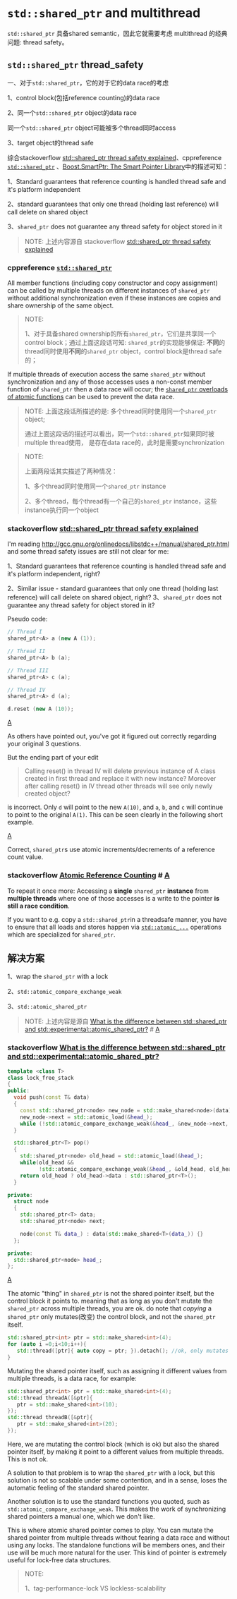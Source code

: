 # `std::shared_ptr` and multithread

`std::shared_ptr` 具备shared semantic，因此它就需要考虑 multithread 的经典问题: thread safety。

## `std::shared_ptr` thread_safety

一、对于`std::shared_ptr`，它的对于它的data race的考虑

1、control block(包括reference counting)的data race

2、同一个`std::shared_ptr` object的data race

同一个`std::shared_ptr` object可能被多个thread同时access

3、target object的thread safe

综合stackoverflow [std::shared_ptr thread safety explained](https://stackoverflow.com/questions/9127816/stdshared-ptr-thread-safety-explained)、cppreference [`std::shared_ptr`](https://en.cppreference.com/w/cpp/memory/shared_ptr) 、[Boost.SmartPtr: The Smart Pointer Library](https://www.boost.org/doc/libs/1_72_0/libs/smart_ptr/doc/html/smart_ptr.html)中的描述可知：

1、Standard guarantees that reference counting is handled thread safe and it's platform independent

2、standard guarantees that only one thread (holding last reference) will call delete on shared object

3、`shared_ptr` does not guarantee any thread safety for object stored in it

> NOTE: 上述内容源自 stackoverflow [std::shared_ptr thread safety explained](https://stackoverflow.com/questions/9127816/stdshared-ptr-thread-safety-explained) 

### cppreference [`std::shared_ptr`](https://en.cppreference.com/w/cpp/memory/shared_ptr) 



All member functions (including copy constructor and copy assignment) can be called by multiple threads on different instances of `shared_ptr` without additional synchronization even if these instances are copies and share ownership of the same object. 

> NOTE: 
>
> 1、对于具备shared ownership的所有`shared_ptr`，它们是共享同一个control block；通过上面这段话可知: `shared_ptr`的实现能够保证: **不同**的thread同时使用**不同**的`shared_ptr` object，control block是thread safe的；



If multiple threads of execution access the same `shared_ptr` without synchronization and any of those accesses uses a non-const member function of `shared_ptr` then a data race will occur; the [`shared_ptr` overloads of atomic functions](https://en.cppreference.com/w/cpp/memory/shared_ptr/atomic) can be used to prevent the data race.

> NOTE: 上面这段话所描述的是: 多个thread同时使用同一个`shared_ptr` object;
>
> 通过上面这段话的描述可以看出，同一个`std::shared_ptr`如果同时被multiple thread使用， 是存在data race的，此时是需要synchronization 



> NOTE: 
>
> 上面两段话其实描述了两种情况：
>
> 1、多个thread同时使用同一个`shared_ptr` instance
>
> 2、多个thread，每个thread有一个自己的`shared_ptr` instance，这些instance执行同一个object

### stackoverflow [std::shared_ptr thread safety explained](https://stackoverflow.com/questions/9127816/stdshared-ptr-thread-safety-explained)

I'm reading http://gcc.gnu.org/onlinedocs/libstdc++/manual/shared_ptr.html and some thread safety issues are still not clear for me:

1、Standard guarantees that reference counting is handled thread safe and it's platform independent, right?

2、Similar issue - standard guarantees that only one thread (holding last reference) will call delete on shared object, right?
3、`shared_ptr` does not guarantee any thread safety for object stored in it?

Pseudo code:

```cpp
// Thread I
shared_ptr<A> a (new A (1));

// Thread II
shared_ptr<A> b (a);

// Thread III
shared_ptr<A> c (a);

// Thread IV
shared_ptr<A> d (a);

d.reset (new A (10));
```

[A](https://stackoverflow.com/a/13639645)

As others have pointed out, you've got it figured out correctly regarding your original 3 questions.

But the ending part of your edit

> Calling reset() in thread IV will delete previous instance of A class created in first thread and replace it with new instance? Moreover after calling reset() in IV thread other threads will see only newly created object?

is incorrect. Only `d` will point to the new `A(10)`, and `a`, `b`, and `c` will continue to point to the original `A(1)`. This can be seen clearly in the following short example.

[A](https://stackoverflow.com/a/9133225)

Correct, `shared_ptr`s use atomic increments/decrements of a reference count value.

### stackoverflow [Atomic Reference Counting](https://stackoverflow.com/questions/31254767/atomic-reference-counting) # [A](https://stackoverflow.com/a/31255038)

To repeat it once more: Accessing a **single** `shared_ptr` **instance** from **multiple threads** where one of those accesses is a write to the pointer **is still a race condition**.

If you want to e.g. copy a `std::shared_ptr`in a threadsafe manner, you have to ensure that all loads and stores happen via [`std::atomic_...`](http://en.cppreference.com/w/cpp/memory/shared_ptr/atomic) operations which are specialized for `shared_ptr`.



## 解决方案

1、wrap the `shared_ptr` with a lock

2、`std::atomic_compare_exchange_weak`

3、`std::atomic_shared_ptr`

> NOTE: 上述内容是源自 [What is the difference between std::shared_ptr and std::experimental::atomic_shared_ptr?](https://stackoverflow.com/questions/40223599/what-is-the-difference-between-stdshared-ptr-and-stdexperimentalatomic-sha) # [A](https://stackoverflow.com/a/40227410)

### stackoverflow [What is the difference between std::shared_ptr and std::experimental::atomic_shared_ptr?](https://stackoverflow.com/questions/40223599/what-is-the-difference-between-stdshared-ptr-and-stdexperimentalatomic-sha)

```c++
template <class T>
class lock_free_stack
{
public:
  void push(const T& data)
  {
    const std::shared_ptr<node> new_node = std::make_shared<node>(data);
    new_node->next = std::atomic_load(&head_);
    while (!std::atomic_compare_exchange_weak(&head_, &new_node->next, new_node));
  }

  std::shared_ptr<T> pop()
  {
    std::shared_ptr<node> old_head = std::atomic_load(&head_);
    while(old_head &&
          !std::atomic_compare_exchange_weak(&head_, &old_head, old_head->next));
    return old_head ? old_head->data : std::shared_ptr<T>();
  }

private:
  struct node
  {
    std::shared_ptr<T> data;
    std::shared_ptr<node> next;

    node(const T& data_) : data(std::make_shared<T>(data_)) {}
  };

private:
  std::shared_ptr<node> head_;
};
```



[A](https://stackoverflow.com/a/40227410)

The atomic "thing" in `shared_ptr` is not the shared pointer itself, but the control block it points to. meaning that as long as you don't mutate the `shared_ptr` across multiple threads, you are ok. do note that *copying* a `shared_ptr` only mutates(改变) the control block, and not the `shared_ptr` itself.

```cpp
std::shared_ptr<int> ptr = std::make_shared<int>(4);
for (auto i =0;i<10;i++){
   std::thread([ptr]{ auto copy = ptr; }).detach(); //ok, only mutates the control block 
}
```

Mutating the shared pointer itself, such as assigning it different values from multiple threads, is a data race, for example:

```cpp
std::shared_ptr<int> ptr = std::make_shared<int>(4);
std::thread threadA([&ptr]{
   ptr = std::make_shared<int>(10);
});
std::thread threadB([&ptr]{
   ptr = std::make_shared<int>(20);
});    
```

Here, we are mutating the control block (which is ok) but also the shared pointer itself, by making it point to a different values from multiple threads. This is not ok.

A solution to that problem is to wrap the `shared_ptr` with a lock, but this solution is not so scalable under some contention, and in a sense, loses the automatic feeling of the standard shared pointer.

Another solution is to use the standard functions you quoted, such as `std::atomic_compare_exchange_weak`. This makes the work of synchronizing shared pointers a manual one, which we don't like.

This is where atomic shared pointer comes to play. You can mutate the shared pointer from multiple threads without fearing a data race and without using any locks. The standalone functions will be members ones, and their use will be much more natural for the user. This kind of pointer is extremely useful for lock-free data structures.

> NOTE:
>
> 1、tag-performance-lock VS lockless-scalability

